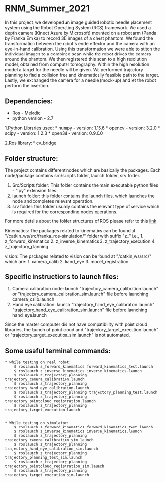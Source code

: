 # RNM_Summer_2021

In this project, we developed an image guided robotic needle placement system using the Robot Operating System (ROS) framework. We used a depth camera (Kinect Azure by Microsoft) mounted on a robot arm (Panda by Franka Emika) to record 3D images of a chest phantom. We found the transformation between the robot's ende effector and the camera with an eye-in-hand calibration. Using this transformation we were able to stitch the individual images to a combined scan while the robot drives the camera around the phantom. We then registered this scan to a high resolution model, obtained from computer tomography. Within the high resolution model a target for the needle will be given. We performed  trajectory planning to find a collision free and kinematically feasible path to the target. Lastly, we exchanged the camera for a needle (mock-up) and let the robot perform the insertion.

## Dependencies:

* Ros - Melodic
* python version - 2.7


1.Python Libraries used:
	* numpy - version: 1.16.6
	* opencv - version: 3.2.0
	* scipy - version: 1.2.3
	* open3d - version: 0.9.0.0

2.Ros library:
	* cv_bridge

## Folder structure:
The project contains different nodes which are basically the packages. Each node/package contains src/scripts folder, launch folder, srv folder.
	
1. Src/Scripts folder: This folder contains the main executable python files - ".py" extension files.
2. launch folder: this folder contains the launch files, which launches the node and completes relevant operation.
3. srv folder: this folder usually contains the relevant type of service which is required for the corresponding nodes operations.

For more details about the folder structures of ROS please refer to this [link](http://wiki.ros.org/Packages)

Kinematics:
	The packages related to kinematics can be found at "/catkin_ws/src/franka_ros-simulation/" folder with suffix "z_" i.e., 
	1. z_forward_kinematics
	2. z_inverse_kinematics
	3. z_trajectory_execution
	4. z_trajectory_planning


vision: 
	The packages related to vision can be found at "/catkin_ws/src/" which are:
	1. camera_calib
	2. hand_eye
	3. model_registration

## Specific instructions to launch files:
	
1. Camera calibration node:
	launch "trajectory_camera_calibration.launch" or "trajectory_camera_calibration_sim.launch" file before launching camera_calib.launch
2. Hand eye calibration:
	launch "trajectory_hand_eye_calibration.launch" "trajectory_hand_eye_calibration_sim.launch" file before launching hand_eye.launch

Since the master computer did not have compatibility with point cloud libraries, the launch of point cloud and "trajectory_target_execution.launch" or "trajectory_target_execution_sim.launch" is 
not automated.

## Some useful terminal commands:
	
	* while testing on real robot:
		$ roslaunch z_forward_kinematics forward_kinematics_test.launch
		$ roslaunch z_inverse_kinematics inverse_kinematics.launch
		$ roslaunch z_trajectory_planning trajectory_camera_calibration.launch
		$ roslaunch z_trajectory_planning trajectory_hand_eye_calibration.launch
		$ roslaunch z_trajectory_planning trajectory_planning_test.launch
		$ roslaunch z_trajectory_planning trajectory_pointcloud_registration.launch
		$ roslaunch z_trajectory_planning trajectory_target_execution.launch


	* While testing on simulator:
		$ roslaunch z_forward_kinematics forward_kinematics_test.launch
		$ roslaunch z_inverse_kinematics inverse_kinematics.launch
		$ roslaunch z_trajectory_planning trajectory_camera_calibration_sim.launch
		$ roslaunch z_trajectory_planning trajectory_hand_eye_calibration_sim.launch
		$ roslaunch z_trajectory_planning trajectory_planning_test_sim.launch
		$ roslaunch z_trajectory_planning trajectory_pointcloud_registration_sim.launch
		$ roslaunch z_trajectory_planning trajectory_target_execution_sim.launch

